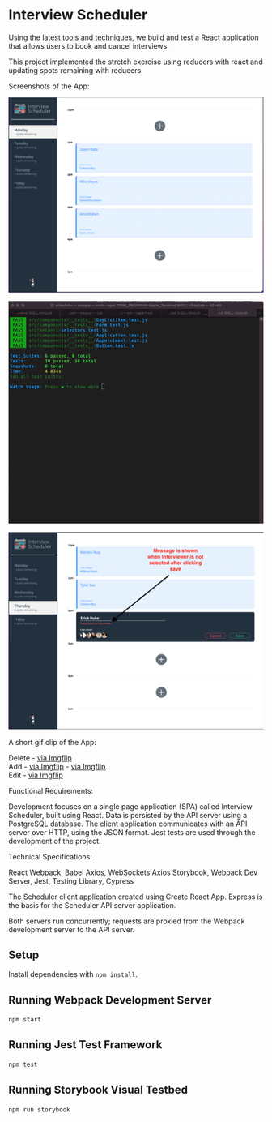 # Interview Scheduler

Using the latest tools and techniques, we build and test a React application that allows users to book and cancel interviews. 

This project implemented the stretch exercise using reducers with react and updating spots remaining with reducers.

Screenshots of the App:

!["The Overview of the App"](https://github.com/enukeWebDev/scheduler/blob/master/docs/App.png?raw=true)

!["The Jest Test"](https://github.com/enukeWebDev/scheduler/blob/master/docs/JestTest.png?raw=true)

!["Warning message when no interviewer is selected"](https://github.com/enukeWebDev/scheduler/blob/master/docs/NoInterviewerSelected.png?raw=true)

A short gif clip of the App:

Delete - <a href="https://imgflip.com/gif/62yg4u">via Imgflip</a> <br />
Add - <a href="https://imgflip.com/gif/62yh95">via Imgflip</a>
    - <a href="https://imgflip.com/gif/62yiqz">via Imgflip</a> <br />
Edit - <a href="https://imgflip.com/gif/62yifx">via Imgflip</a>




Functional Requirements:

Development focuses on a single page application (SPA) called Interview Scheduler, built using React.
Data is persisted by the API server using a PostgreSQL database.
The client application communicates with an API server over HTTP, using the JSON format.
Jest tests are used through the development of the project.

Technical Specifications:

React
Webpack, Babel
Axios, WebSockets
Axios
Storybook, Webpack Dev Server, Jest, Testing Library, Cypress

The Scheduler client application created using Create React App. Express is the basis for the Scheduler API server application.

Both servers run concurrently; requests are proxied from the Webpack development server to the API server.

## Setup

Install dependencies with `npm install`.

## Running Webpack Development Server

```sh
npm start
```

## Running Jest Test Framework

```sh
npm test
```

## Running Storybook Visual Testbed

```sh
npm run storybook
```
